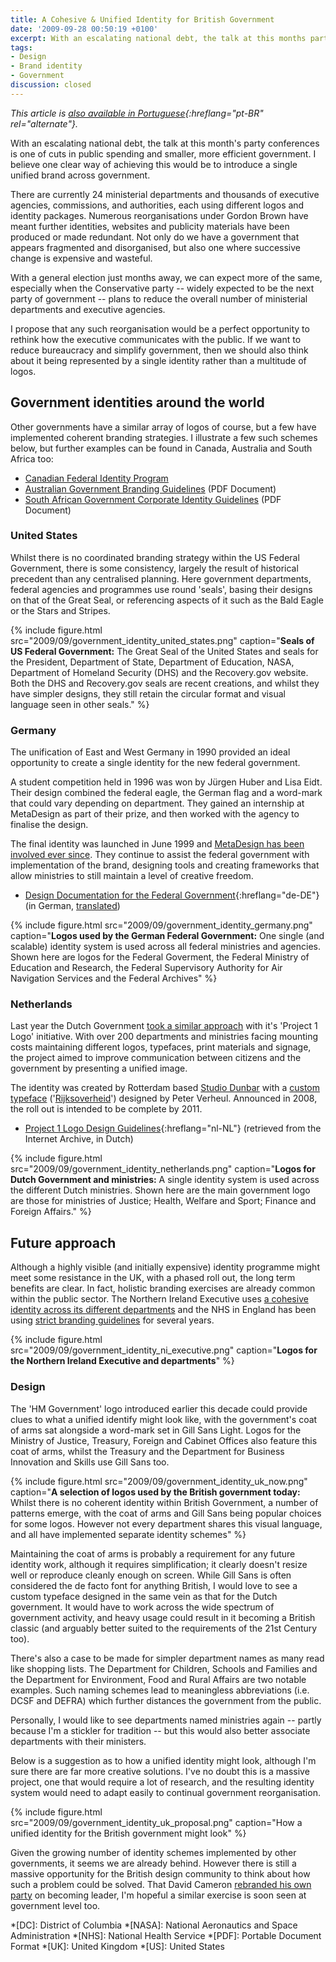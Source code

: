 ```yaml
---
title: A Cohesive & Unified Identity for British Government
date: '2009-09-28 00:50:19 +0100'
excerpt: With an escalating national debt, the talk at this months party conferences is of cuts to public spending and smaller, more efficient government. I believe one clear way of achieving this would be to introduce a single unified brand across government.
tags:
- Design
- Brand identity
- Government
discussion: closed
---
```

*This article is [also available in Portuguese][pt-BR]{:hreflang="pt-BR" rel="alternate"}.*

With an escalating national debt, the talk at this month's party conferences is one of cuts in public spending and smaller, more efficient government. I believe one clear way of achieving this would be to introduce a single unified brand across government.

There are currently 24 ministerial departments and thousands of executive agencies, commissions, and authorities, each using different logos and identity packages. Numerous reorganisations under Gordon Brown have meant further identities, websites and publicity materials have been produced or made redundant. Not only do we have a government that appears fragmented and disorganised, but also one where successive change is expensive and wasteful.

With a general election just months away, we can expect more of the same, especially when the Conservative party -- widely expected to be the next party of government -- plans to reduce the overall number of ministerial departments and executive agencies.

I propose that any such reorganisation would be a perfect opportunity to rethink how the executive communicates with the public. If we want to reduce bureaucracy and simplify government, then we should also think about it being represented by a single identity rather than a multitude of logos.

## Government identities around the world

Other governments have a similar array of logos of course, but a few have implemented coherent branding strategies. I illustrate a few such schemes below, but further examples can be found in Canada, Australia and South Africa too:

  * [Canadian Federal Identity Program](http://www.tbs-sct.gc.ca/fip-pcim/index-eng.asp)
  * [Australian Government Branding Guidelines](http://www.pmc.gov.au/guidelines/docs/design_guidelines_PMC.pdf) (PDF Document)
  * [South African Government Corporate Identity Guidelines](http://www.gcis.gov.za/services/govt/corpid.pdf) (PDF Document)

### United States

Whilst there is no coordinated branding strategy within the US Federal Government, there is some consistency, largely the result of historical precedent than any centralised planning. Here government departments, federal agencies and programmes use round 'seals', basing their designs on that of the Great Seal, or referencing aspects of it such as the Bald Eagle or the Stars and Stripes.

{% include figure.html
  src="2009/09/government_identity_united_states.png"
  caption="**Seals of US Federal Government:** The Great Seal of the United States and seals for the President, Department of State, Department of Education, NASA, Department of Homeland Security (DHS) and the Recovery.gov website. Both the DHS and Recovery.gov seals are recent creations, and whilst they have simpler designs, they still retain the circular format and visual language seen in other seals."
%}

### Germany

The unification of East and West Germany in 1990 provided an ideal opportunity to create a single identity for the new federal government.

A student competition held in 1996 was won by Jürgen Huber and Lisa Eidt. Their design combined the federal eagle, the German flag and a word-mark that could vary depending on department. They gained an internship at MetaDesign as part of their prize, and then worked with the agency to finalise the design.

The final identity was launched in June 1999 and [MetaDesign has been involved ever since][1]. They continue to assist the federal government with implementation of the brand, designing tools and creating frameworks that allow ministries to still maintain a level of creative freedom.

  * [Design Documentation for the Federal Government](http://styleguide.bundesregierung.de/){:hreflang="de-DE"} (in German, [translated](http://www.systranet.com/turl/?systranuid=aHR0cC1zdHlsZWd1aWRlLmJ1bmRlc3JlZ2llcnVuZy5kZS9kZV9lbg==))

{% include figure.html
  src="2009/09/government_identity_germany.png"
  caption="**Logos used by the German Federal Government:** One single (and scalable) identity system is used across all federal ministries and agencies. Shown here are logos for the Federal Goverment, the Federal Ministry of Education and Research, the Federal Supervisory Authority for Air Navigation Services and the Federal Archives"
%}

### Netherlands

Last year the Dutch Government [took a similar approach][2] with it's 'Project 1 Logo' initiative. With over 200 departments and ministries facing mounting costs maintaining different logos, typefaces, print materials and signage, the project aimed to improve communication between citizens and the government by presenting a unified image.

The identity was created by Rotterdam based [Studio Dunbar][3] with a [custom typeface][4] ('[Rijksoverheid][5]') designed by Peter Verheul. Announced in 2008, the roll out is intended to be complete by 2011.

  * [Project 1 Logo Design Guidelines](http://web.archive.org/web/20110228221006/http://rijkshuisstijl.communicatieplein.nl/){:hreflang="nl-NL"} (retrieved from the Internet Archive, in Dutch)

{% include figure.html
  src="2009/09/government_identity_netherlands.png"
  caption="**Logos for Dutch Government and ministries:** A single identity system is used across the different Dutch ministries. Shown here are the main government logo are those for ministries of Justice; Health, Welfare and Sport; Finance and Foreign Affairs."
%}

## Future approach

Although a highly visible (and initially expensive) identity programme might meet some resistance in the UK, with a phased roll out, the long term benefits are clear. In fact, holistic branding exercises are already common within the public sector. The Northern Ireland Executive uses [a cohesive identity across its different departments][6] and the NHS in England has been using [strict branding guidelines][7] for several years.

{% include figure.html
  src="2009/09/government_identity_ni_executive.png"
  caption="**Logos for the Northern Ireland Executive and departments**"
%}

### Design
The 'HM Government' logo introduced earlier this decade could provide clues to what a unified identify might look like, with the government's coat of arms sat alongside a word-mark set in Gill Sans Light. Logos for the Ministry of Justice, Treasury, Foreign and Cabinet Offices also feature this coat of arms, whilst the Treasury and the Department for Business Innovation and Skills use Gill Sans too.

{% include figure.html
  src="2009/09/government_identity_uk_now.png"
  caption="**A selection of logos used by the British government today:** Whilst there is no coherent identity within British Government, a number of patterns emerge, with the coat of arms and Gill Sans being popular choices for some logos. However not every department shares this visual language, and all have implemented separate identity schemes"
%}

Maintaining the coat of arms is probably a requirement for any future identity work, although it requires simplification; it clearly doesn't resize well or reproduce cleanly enough on screen. While Gill Sans is often considered the de facto font for anything British, I would love to see a custom typeface designed in the same vein as that for the Dutch government. It would have to work across the wide spectrum of government activity, and heavy usage could result in it becoming a British classic (and arguably better suited to the requirements of the 21st Century too).

There's also a case to be made for simpler department names as many read like shopping lists. The Department for Children, Schools and Families and the Department for Environment, Food and Rural Affairs are two notable examples. Such naming schemes lead to meaningless abbreviations (i.e. DCSF and DEFRA) which further distances the government from the public.

Personally, I would like to see departments named ministries again -- partly because I'm a stickler for tradition -- but this would also better associate departments with their ministers.

Below is a suggestion as to how a unified identity might look, although I'm sure there are far more creative solutions. I've no doubt this is a massive project, one that would require a lot of research, and the resulting identity system would need to adapt easily to continual government reorganisation.

{% include figure.html
  src="2009/09/government_identity_uk_proposal.png"
  caption="How a unified identity for the British government might look"
%}

Given the growing number of identity schemes implemented by other governments, it seems we are already behind. However there is still a massive opportunity for the British design community to think about how such a problem could be solved. That David Cameron [rebranded his own party][8] on becoming leader, I'm hopeful a similar exercise is soon seen at government level too.

[pt-BR]: http://logobr.org/branding/design-governamental-uma-identidade-coesa-e-unificada-para-o-governo-britanico/
[1]: http://www.metadesign.de/html/en/2381.html
[2]: http://www.design.nl/item/new_logo_for_the_dutch_national_government
[3]: http://www.studiodumbar.com/
[4]: http://www.designworkplan.com/typography-fonts/rijksoverheid-sans-serif.htm
[5]: http://www.farhill.nl/01_typefaces/Rijksoverheid.html
[6]: http://www.northernireland.gov.uk/index/gov.htm
[7]: http://www.nhsidentity.nhs.uk/
[8]: http://news.bbc.co.uk/1/hi/uk_politics/5348630.stm

*[DC]: District of Columbia
*[NASA]: National Aeronautics and Space Administration
*[NHS]: National Health Service
*[PDF]: Portable Document Format
*[UK]: United Kingdom
*[US]: United States
